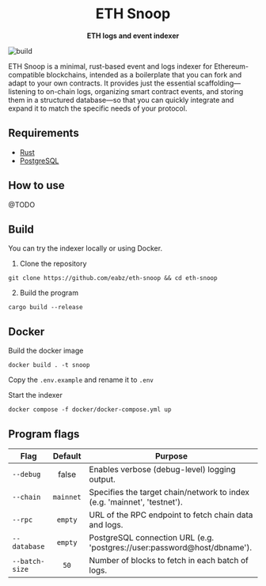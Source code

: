 <h1 align="center">
<strong>ETH Snoop</strong>
</h1>
<p align="center">
<strong>ETH logs and event indexer</strong>
</p>

![build](https://github.com/eabz/eth-snoop/actions/workflows/build.yml/badge.svg)

ETH Snoop is a minimal, rust-based event and logs indexer for Ethereum-compatible blockchains, intended as a boilerplate that you can fork and adapt to your own contracts. It provides just the essential scaffolding—listening to on-chain logs, organizing smart contract events, and storing them in a structured database—so that you can quickly integrate and expand it to match the specific needs of your protocol.


## Requirements

- [Rust](https://www.rust-lang.org/tools/install)
- [PostgreSQL](https://www.postgresql.org/)

## How to use

@TODO

## Build

You can try the indexer locally or using Docker.

1. Clone the repository

```
git clone https://github.com/eabz/eth-snoop && cd eth-snoop
```

2. Build the program

```
cargo build --release
```

## Docker

Build the docker image
```
docker build . -t snoop
```

Copy the `.env.example` and rename it to `.env `

Start the indexer
```
docker compose -f docker/docker-compose.yml up
```

## Program flags

| Flag           |  Default  | Purpose                                                                  |
| -------------- | :-------: | ------------------------------------------------------------------------ |
| `--debug`      |   false   | Enables verbose (debug-level) logging output.                            |
| `--chain`      | `mainnet` | Specifies the target chain/network to index (e.g. 'mainnet', 'testnet'). |
| `--rpc`        |  `empty`  | URL of the RPC endpoint to fetch chain data and logs.                    |
| `--database`   |  `empty`  | PostgreSQL connection URL (e.g. 'postgres://user:password@host/dbname'). |
| `--batch-size` |   `50`    | Number of blocks to fetch in each batch of logs.                         |
